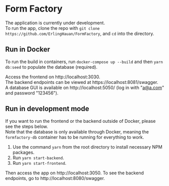 # Form Factory
The application is currently under development. \
To run the app, clone the repo with `git clone https://github.com/ErlingHauan/FormFactory`, and `cd` into the directory.

## Run in Docker
To run the build in containers, run `docker-compose up --build` and then `yarn db:seed` to populate the database (required).

Access the frontend on http://localhost:3030. \
The backend endpoints can be viewed at https://localhost:8081/swagger. \
A database GUI is available on http://localhost:5050/ (log in with "a@a.com" and password "123456").

## Run in development mode
If you want to run the frontend or the backend outside of Docker, please see the steps below. \
Note that the database is only available through Docker, meaning the `formfactory-db` container has to be running for everything to work.

1. Use the command `yarn` from the root directory to install necessary NPM packages. 
2. Run `yarn start-backend`.
3. Run `yarn start-frontend`.

Then access the app on http://localhost:3050.
To see the backend endpoints, go to http://localhost:8080/swagger.
